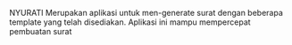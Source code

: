 NYURATI Merupakan aplikasi untuk men-generate surat dengan beberapa template yang telah disediakan. Aplikasi ini mampu mempercepat pembuatan surat
